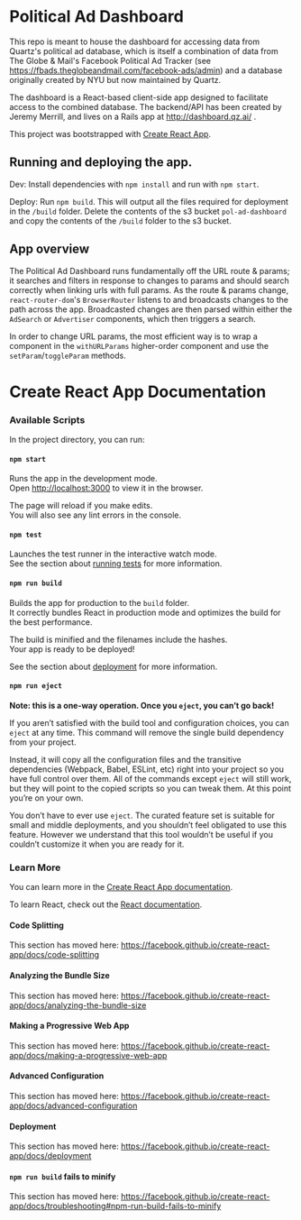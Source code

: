 

# Political Ad Dashboard

This repo is meant to house the dashboard for accessing data from Quartz's political ad database, which is itself a combination of data from The Globe & Mail's Facebook Political Ad Tracker (see https://fbads.theglobeandmail.com/facebook-ads/admin) and a database originally created by NYU but now maintained by Quartz.

The dashboard is a React-based client-side app designed to facilitate access to the combined database. The backend/API has been created by Jeremy Merrill, and lives on a Rails app at http://dashboard.qz.ai/ .

This project was bootstrapped with [Create React App](https://github.com/facebook/create-react-app).

## Running and deploying the app.

Dev: Install dependencies with `npm install` and run with `npm start`.

Deploy: Run `npm build`. This will output all the files required for deployment in the `/build` folder. Delete the contents of the s3 bucket `pol-ad-dashboard` and copy the contents of the `/build` folder to the s3 bucket.

## App overview

The Political Ad Dashboard runs fundamentally off the URL route & params; it searches and filters in response to changes to params and should search correctly when linking urls with full params. As the route & params change, `react-router-dom`'s `BrowserRouter` listens to and broadcasts changes to the path across the app. Broadcasted changes are then parsed within either the `AdSearch` or `Advertiser` components, which then triggers a search.

In order to change URL params, the most efficient way is to wrap a component in the `withURLParams` higher-order component and use the `setParam`/`toggleParam` methods.

# Create React App Documentation

### Available Scripts

In the project directory, you can run:

#### `npm start`

Runs the app in the development mode.<br />
Open [http://localhost:3000](http://localhost:3000) to view it in the browser.

The page will reload if you make edits.<br />
You will also see any lint errors in the console.

#### `npm test`

Launches the test runner in the interactive watch mode.<br />
See the section about [running tests](https://facebook.github.io/create-react-app/docs/running-tests) for more information.

#### `npm run build`

Builds the app for production to the `build` folder.<br />
It correctly bundles React in production mode and optimizes the build for the best performance.

The build is minified and the filenames include the hashes.<br />
Your app is ready to be deployed!

See the section about [deployment](https://facebook.github.io/create-react-app/docs/deployment) for more information.

#### `npm run eject`

**Note: this is a one-way operation. Once you `eject`, you can’t go back!**

If you aren’t satisfied with the build tool and configuration choices, you can `eject` at any time. This command will remove the single build dependency from your project.

Instead, it will copy all the configuration files and the transitive dependencies (Webpack, Babel, ESLint, etc) right into your project so you have full control over them. All of the commands except `eject` will still work, but they will point to the copied scripts so you can tweak them. At this point you’re on your own.

You don’t have to ever use `eject`. The curated feature set is suitable for small and middle deployments, and you shouldn’t feel obligated to use this feature. However we understand that this tool wouldn’t be useful if you couldn’t customize it when you are ready for it.

### Learn More

You can learn more in the [Create React App documentation](https://facebook.github.io/create-react-app/docs/getting-started).

To learn React, check out the [React documentation](https://reactjs.org/).

#### Code Splitting

This section has moved here: https://facebook.github.io/create-react-app/docs/code-splitting

#### Analyzing the Bundle Size

This section has moved here: https://facebook.github.io/create-react-app/docs/analyzing-the-bundle-size

#### Making a Progressive Web App

This section has moved here: https://facebook.github.io/create-react-app/docs/making-a-progressive-web-app

#### Advanced Configuration

This section has moved here: https://facebook.github.io/create-react-app/docs/advanced-configuration

#### Deployment

This section has moved here: https://facebook.github.io/create-react-app/docs/deployment

#### `npm run build` fails to minify

This section has moved here: https://facebook.github.io/create-react-app/docs/troubleshooting#npm-run-build-fails-to-minify
